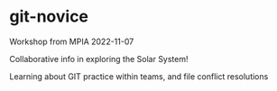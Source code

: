 # git-novice
Workshop from MPIA 2022-11-07

Collaborative info in exploring the Solar System! 

Learning about GIT practice within teams, and file conflict resolutions
